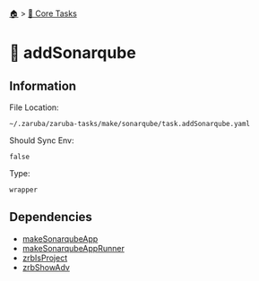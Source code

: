 <!--startTocHeader-->
[🏠](../README.md) > [🥝 Core Tasks](README.md)
# 🧪 addSonarqube
<!--endTocHeader-->

## Information

File Location:

    ~/.zaruba/zaruba-tasks/make/sonarqube/task.addSonarqube.yaml

Should Sync Env:

    false

Type:

    wrapper


## Dependencies

* [makeSonarqubeApp](make-sonarqube-app.md)
* [makeSonarqubeAppRunner](make-sonarqube-app-runner.md)
* [zrbIsProject](zrb-is-project.md)
* [zrbShowAdv](zrb-show-adv.md)